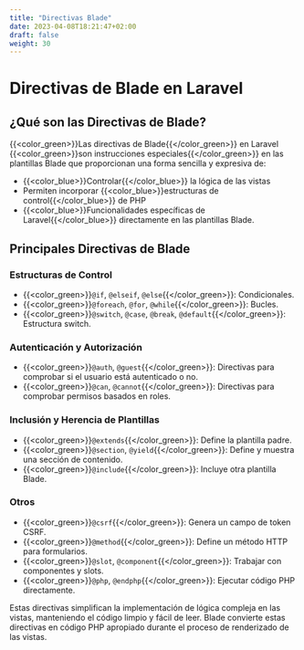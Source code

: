```yaml
---
title: "Directivas Blade"
date: 2023-04-08T18:21:47+02:00
draft: false
weight: 30
---
```

# Directivas de Blade en Laravel

## ¿Qué son las Directivas de Blade?

{{<color_green>}}Las directivas de Blade{{</color_green>}} en Laravel {{<color_green>}}son instrucciones especiales{{</color_green>}} en las plantillas Blade que proporcionan una forma sencilla y expresiva de:
- {{<color_blue>}}Controlar{{</color_blue>}} la lógica de las vistas
- Permiten incorporar {{<color_blue>}}estructuras de control{{</color_blue>}} de PHP
- {{<color_blue>}}Funcionalidades específicas de Laravel{{</color_blue>}} directamente en las plantillas Blade.

## Principales Directivas de Blade

### Estructuras de Control
- {{<color_green>}}`@if`, `@elseif`, `@else`{{</color_green>}}: Condicionales.
- {{<color_green>}}`@foreach`, `@for`, `@while`{{</color_green>}}: Bucles.
- {{<color_green>}}`@switch`, `@case`, `@break`, `@default`{{</color_green>}}: Estructura switch.

### Autenticación y Autorización
- {{<color_green>}}`@auth`, `@guest`{{</color_green>}}: Directivas para comprobar si el usuario está autenticado o no.
- {{<color_green>}}`@can`, `@cannot`{{</color_green>}}: Directivas para comprobar permisos basados en roles.

### Inclusión y Herencia de Plantillas
- {{<color_green>}}`@extends`{{</color_green>}}: Define la plantilla padre.
- {{<color_green>}}`@section`, `@yield`{{</color_green>}}: Define y muestra una sección de contenido.
- {{<color_green>}}`@include`{{</color_green>}}: Incluye otra plantilla Blade.

### Otros
- {{<color_green>}}`@csrf`{{</color_green>}}: Genera un campo de token CSRF.
- {{<color_green>}}`@method`{{</color_green>}}: Define un método HTTP para formularios.
- {{<color_green>}}`@slot`, `@component`{{</color_green>}}: Trabajar con componentes y slots.
- {{<color_green>}}`@php`, `@endphp`{{</color_green>}}: Ejecutar código PHP directamente.

Estas directivas simplifican la implementación de lógica compleja en las vistas, manteniendo el código limpio y fácil de leer. Blade convierte estas directivas en código PHP apropiado durante el proceso de renderizado de las vistas.
